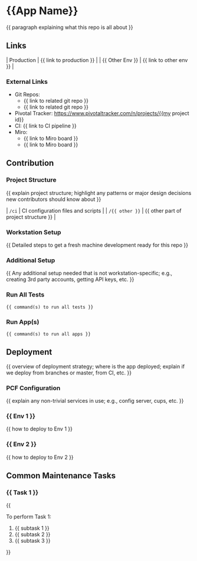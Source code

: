 # {{App Name}}

{{ paragraph explaining what this repo is all about }}

## Links

| Production      | {{ link to production }} |
| {{ Other Env }} | {{ link to other env }}  |

### External Links

- Git Repos: 
  - {{ link to related git repo }}
  - {{ link to related git repo }}
- Pivotal Tracker: https://www.pivotaltracker.com/n/projects/{{my project id}}
- CI: {{ link to CI pipeline }}
- Miro: 
  - {{ link to Miro board }}
  - {{ link to Miro board }}

## Contribution

### Project Structure

{{ explain project structure; highlight any patterns or major design decisions new contributors should know about }}

| `/ci` | CI configuration files and scripts |
| `/{{ other }}` | {{ other part of project structure }} |

### Workstation Setup

{{ Detailed steps to get a fresh machine development ready for this repo }}

### Additional Setup

{{ Any additional setup needed that is not workstation-specific; e.g., creating 3rd party accounts, getting API keys, etc. }}

### Run All Tests

```
{{ command(s) to run all tests }}
```

### Run App(s)

```
{{ command(s) to run all apps }}
```

## Deployment

{{ overview of deployment strategy; where is the app deployed; explain if we deploy from branches or master, from CI, etc. }}

### PCF Configuration

{{ explain any non-trivial services in use; e.g., config server, cups, etc. }}

### {{ Env 1 }}

{{ how to deploy to Env 1 }}

### {{ Env 2 }}

{{ how to deploy to Env 2 }}

## Common Maintenance Tasks

### {{ Task 1 }}

{{ 

To perform Task 1: 

1. {{ subtask 1 }}
1. {{ subtask 2 }}
1. {{ subtask 3 }}

}}
